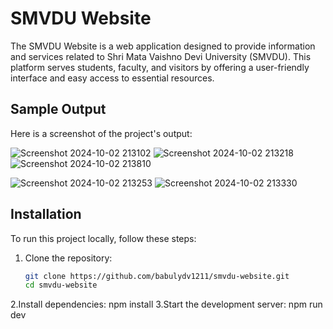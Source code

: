 # SMVDU Website

The SMVDU Website is a web application designed to provide information and services related to Shri Mata Vaishno Devi University (SMVDU). This platform serves students, faculty, and visitors by offering a user-friendly interface and easy access to essential resources.

## Sample Output
Here is a screenshot of the project's output:

![Screenshot 2024-10-02 213102](https://github.com/user-attachments/assets/976c1082-8adc-456b-9c01-1f3e8e833c34)
![Screenshot 2024-10-02 213218](https://github.com/user-attachments/assets/fe29a11b-0968-408a-8e18-0395d84a8bae)
![Screenshot 2024-10-02 213810](https://github.com/user-attachments/assets/9e06dbe1-a31c-45cb-b84f-76b1d4d16307)

![Screenshot 2024-10-02 213253](https://github.com/user-attachments/assets/63653309-a8d6-4560-81ef-fca18ece735e)
![Screenshot 2024-10-02 213330](https://github.com/user-attachments/assets/7435568d-45e4-40b0-8b5a-063309a5f3ce)

## Installation

To run this project locally, follow these steps:

1. Clone the repository:
   ```bash
   git clone https://github.com/babulydv1211/smvdu-website.git
   cd smvdu-website
2.Install dependencies:
npm install
3.Start the development server:
npm run dev
